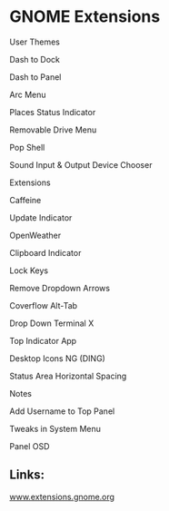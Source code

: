 # GNOME Extensions
User Themes

Dash to Dock

Dash to Panel

Arc Menu

Places Status Indicator

Removable Drive Menu

Pop Shell

Sound Input & Output Device Chooser

Extensions

Caffeine

Update Indicator

OpenWeather

Clipboard Indicator

Lock Keys

Remove Dropdown Arrows

Coverflow Alt-Tab

Drop Down Terminal X

Top Indicator App

Desktop Icons NG (DING)

Status Area Horizontal Spacing

Notes

Add Username to Top Panel

Tweaks in System Menu

Panel OSD

## Links:
www.extensions.gnome.org

